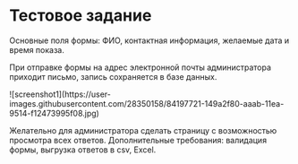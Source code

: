 # Тестовое задание
<p>Основные поля формы: ФИО, контактная информация, желаемые дата и время показа.</p>
<p>При отправке формы на адрес электронной почты администратора приходит письмо, запись сохраняется в базе данных.</p>
![screenshot1](https://user-images.githubusercontent.com/28350158/84197721-149a2f80-aaab-11ea-9514-f12473995f08.jpg)
<p>Желательно для администратора сделать страницу с возможностью просмотра всех ответов. Дополнительные требования: валидация формы, выгрузка ответов в csv, Excel.</p>
